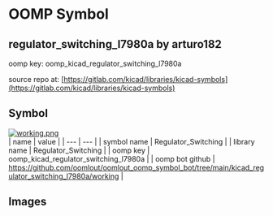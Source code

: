 # OOMP Symbol  
## regulator_switching_l7980a  by arturo182  
  
oomp key: oomp_kicad_regulator_switching_l7980a  
  
source repo at: [https://gitlab.com/kicad/libraries/kicad-symbols](https://gitlab.com/kicad/libraries/kicad-symbols)  
## Symbol  
  
[![working.png](working_600.png)](working.png)  
| name | value | 
| --- | --- | 
| symbol name | Regulator_Switching | 
| library name | Regulator_Switching | 
| oomp key | oomp_kicad_regulator_switching_l7980a | 
| oomp bot github | https://github.com/oomlout/oomlout_oomp_symbol_bot/tree/main/kicad_regulator_switching_l7980a/working | 
## Images  
